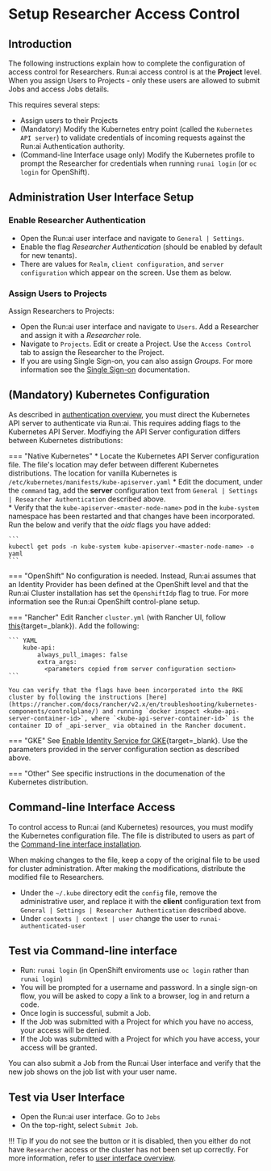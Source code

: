 # Setup Researcher Access Control

## Introduction

The following instructions explain how to complete the configuration of access control for Researchers. Run:ai access control is at the __Project__ level. When you assign Users to Projects - only these users are allowed to submit Jobs and access Jobs details. 

This requires several steps:

* Assign users to their Projects
* (Mandatory) Modify the Kubernetes entry point (called the `Kubernetes API server`) to validate credentials of incoming requests against the Run:ai Authentication authority.
* (Command-line Interface usage only) Modify the Kubernetes profile to prompt the Researcher for credentials when running `runai login` (or `oc login` for OpenShift). 


## Administration User Interface Setup

### Enable Researcher Authentication

* Open the Run:ai user interface and navigate to `General | Settings`. 
* Enable the flag _Researcher Authentication_ (should be enabled by default for new tenants).
* There are values for `Realm`, `client configuration`, and `server configuration` which appear on the screen. Use them as below. 


### Assign Users to Projects

Assign Researchers to Projects:

* Open the Run:ai user interface and navigate to `Users`. Add a Researcher and assign it with a _Researcher_ role.
* Navigate to `Projects`. Edit or create a Project. Use the `Access Control` tab to assign the Researcher to the Project. 
* If you are using Single Sign-on, you can also assign _Groups_. For more information see the [Single Sign-on](sso.md) documentation.

## (Mandatory) Kubernetes Configuration

As described in [authentication overview](authentication-overview.md), you must direct the Kubernetes API server to authenticate via Run:ai. This requires adding flags to the Kubernetes API Server. Modfiying the API Server configuration differs between Kubernetes distributions:


=== "Native Kubernetes"
    * Locate the Kubernetes API Server configuration file. The file's location may defer between different Kubernetes distributions. The location for vanilla Kubernetes is `/etc/kubernetes/manifests/kube-apiserver.yaml`
    * Edit the document, under the `command` tag, add the __server__ configuration text from `General | Settings | Researcher Authentication` described above.   
    * Verify that the `kube-apiserver-<master-node-name>` pod in the `kube-system` namespace has been restarted and that changes have been incorporated. Run the below and verify that the _oidc_ flags you have added:

    ```
    kubectl get pods -n kube-system kube-apiserver-<master-node-name> -o yaml
    ```

=== "OpenShift"
    No configuration is needed. Instead, Run:ai assumes that an Identity Provider has been defined at the OpenShift level and that the Run:ai Cluster installation has set the `OpenshiftIdp` flag to true. For more information see the Run:ai OpenShift control-plane setup.

=== "Rancher"
    Edit Rancher `cluster.yml` (with Rancher UI, follow [this](https://rancher.com/docs/rancher/v2.x/en/cluster-admin/editing-clusters/#editing-clusters-in-the-rancher-ui){target=_blank}). Add the following:

    ``` YAML
        kube-api:
            always_pull_images: false
            extra_args:
              <parameters copied from server configuration section>
    ```

    You can verify that the flags have been incorporated into the RKE cluster by following the instructions [here](https://rancher.com/docs/rancher/v2.x/en/troubleshooting/kubernetes-components/controlplane/) and running `docker inspect <kube-api-server-container-id>`, where `<kube-api-server-container-id>` is the container ID of _api-server_ via obtained in the Rancher document. 

=== "GKE"
    See [Enable Identity Service for GKE](https://cloud.google.com/kubernetes-engine/docs/how-to/oidc#enable-oidc){target=_blank}. Use the parameters provided in the server configuration section as described above. 

=== "Other"
    See specific instructions in the documenation of the Kubernetes distribution.  


## Command-line Interface Access

To control access to Run:ai (and Kubernetes) resources, you must modify the Kubernetes configuration file. The file is distributed to users as part of the [Command-line interface installation](../../../researcher-setup/cli-install#kubernetes-configuration). 

When making changes to the file, keep a copy of the original file to be used for cluster administration. After making the modifications, distribute the modified file to Researchers. 

* Under the `~/.kube` directory edit the `config` file, remove the administrative user, and replace it with the __client__ configuration text from `General | Settings | Researcher Authentication` described above. 
* Under `contexts | context | user` change the user to `runai-authenticated-user`


## Test via Command-line interface

* Run: `runai login` (in OpenShift enviroments use `oc login` rather than `runai login`)
* You will be prompted for a username and password. In a single sign-on flow, you will be asked to copy a link to a browser, log in and return a code. 
* Once login is successful, submit a Job.
* If the Job was submitted with a Project for which you have no access, your access will be denied. 
* If the Job was submitted with a Project for which you have access, your access will be granted.

You can also submit a Job from the Run:ai User interface and verify that the new job shows on the job list with your user name. 

## Test via User Interface

* Open the Run:ai user interface. Go to `Jobs`
* On the top-right, select `Submit Job`. 

!!! Tip
    If you do not see the button or it is disabled, then you either do not have `Researcher` access or the cluster has not been set up correctly. For more information, refer to [user interface overview](../../admin-ui-setup/overview.md).

 
<!-- ### Enable Researcher Authentication on Researcher Service

=== "SaaS" 
    The researcher service is used for the [Run:ai Researcher User interface](../../../researcher-setup/researcher-ui-setup/) and [Researcher REST API](../../../../developer/researcher-rest-api/overview/). To enable, you must edit the cluster installation values file:

    * When installing the Run:ai cluster, edit the [values file](/admin/runai-setup/cluster-setup/cluster-install/#step-3-install-runai).
    * On an existing installation, use the [upgrade](/admin/runai-setup/cluster-setup/cluster-upgrade) cluster instructions to modify the values file.

    Update:

    ``` yaml
    runai-operator:
       config:
          researcher-service:
            args:
              authEnabled : true
    ```

=== "Self-hosted" -->